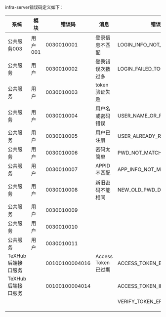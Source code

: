 infra-server错误码定义如下：

| 系统           | 模块    | 错误码            | 消息              | 错误英文码                        |
| ------------ | ----- | -------------- | --------------- | ---------------------------- |
| 公共服务003      | 用户001 | 0030010001     | 登录信息不匹配         | LOGIN_INFO_NOT_MATCH         |
| 公共服务         | 用户    | 0030010002     | 登录错误次数过多        | LOGIN_FAILED_TOO_MUCH        |
| 公共服务         | 用户    | 0030010003     | token验证失败       |                              |
| 公共服务         | 用户    | 0030010004     | 用户名或密码错误        | USER_NAME_OR_PWD_INCORRECT   |
| 公共服务         | 用户    | 0030010005     | 用户已注册           | USER_ALREADY_REG             |
| 公共服务         | 用户    | 0030010006     | 密码太简单           | PWD_NOT_MATCH_COMPLAEX_GUIDE |
| 公共服务         | 用户    | 0030010007     | APPID不匹配        | APP_INFO_NOT_MATCH           |
| 公共服务         | 用户    | 0030010008     | 新旧密码不能相同        | NEW_OLD_PWD_DUPLICATED       |
| 公共服务         | 用户    | 0030010009     |                 |                              |
| 公共服务         | 用户    | 0030010010     |                 |                              |
| 公共服务         | 用户    | 0030010011     |                 |                              |
| TeXHub后端接口服务 |       | 00100100004016 | Access Token已过期 | ACCESS_TOKEN_EXPIRED         |
| TeXHub后端接口服务 |       | 00100100004014 |                 | ACCESS_TOKEN_INVALID         |
|              |       |                |                 | VERIFY_TOKEN_ERROR           |
|              |       |                |                 |                              |
|              |       |                |                 |                              |
|              |       |                |                 |                              |

